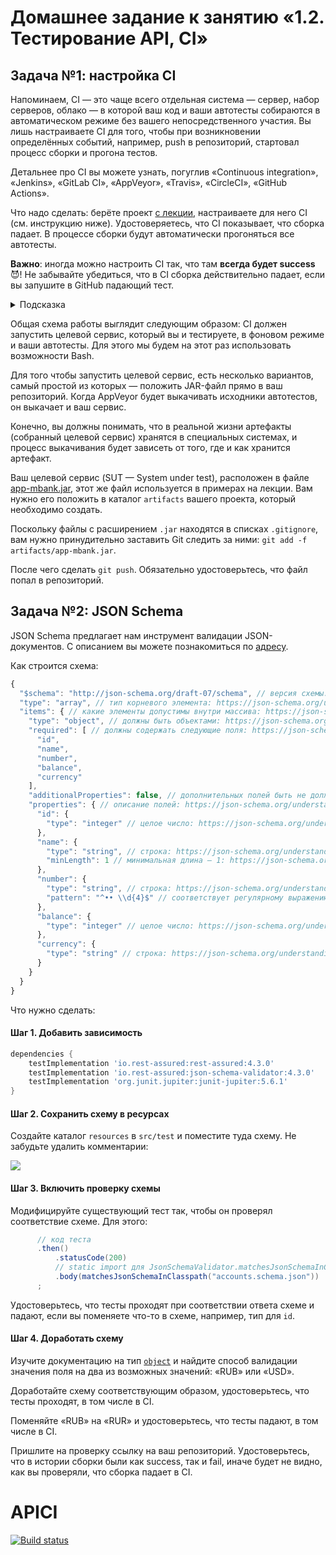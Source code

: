 # Домашнее задание к занятию «1.2. Тестирование API, CI»

## Задача №1: настройка CI

Напоминаем, CI — это чаще всего отдельная система — сервер, набор серверов, облако — в которой ваш код и ваши автотесты собираются в автоматическом режиме без вашего непосредственного участия. Вы лишь настраиваете CI для того, чтобы при возникновении определённых событий, например, push в репозиторий, стартовал процесс сборки и прогона тестов.

Детальнее про CI вы можете узнать, погуглив «Continuous integration», «Jenkins», «GitLab CI», «AppVeyor», «Travis», «CircleCI», «GitHub Actions».

Что надо сделать: берёте проект [с лекции](https://github.com/netology-code/aqa-code/tree/master/api-ci/rest), настраиваете для него CI (см. инструкцию ниже). Удостоверяетесь, что CI показывает, что сборка падает. В процессе сборки будут автоматически прогоняться все автотесты.

**Важно**: иногда можно настроить CI так, что там **всегда будет success** 😈! Не забывайте убедиться, что в CI сборка действительно падает, если вы запушите в GitHub падающий тест.

<details>
  <summary>Подсказка</summary>

Возможно, это как-то связано с файлом gradlew и правами доступа на него. Для добавления прав на запуск файла gradlew, добавьте в CI исполнение команды `chmod +x gradlew` перед тем как использовать этот файл как команду для работы с гредлом.
</details>

Общая схема работы выглядит следующим образом: CI должен запустить целевой сервис, который вы и тестируете, в фоновом режиме и ваши автотесты. Для этого мы будем на этот раз использовать возможности Bash.

Для того чтобы запустить целевой сервис, есть несколько вариантов, самый простой из которых — положить JAR-файл прямо в ваш репозиторий. Когда AppVeyor будет выкачивать исходники автотестов, он выкачает и ваш сервис.

Конечно, вы должны понимать, что в реальной жизни артефакты (собранный целевой сервис) хранятся в специальных системах, и процесс выкачивания будет зависеть от того, где и как хранится артефакт.

Ваш целевой сервис (SUT — System under test), расположен в файле [app-mbank.jar](app-mbank.jar), этот же файл используется в примерах на лекции. Вам нужно его положить в каталог `artifacts` вашего проекта, который необходимо создать.

Поскольку файлы с расширением `.jar` находятся в списках `.gitignore`, вам нужно принудительно заставить Git следить за ними: `git add -f artifacts/app-mbank.jar`.

После чего сделать `git push`. Обязательно удостоверьтесь, что файл попал в репозиторий.


## Задача №2: JSON Schema

JSON Schema предлагает нам инструмент валидации JSON-документов. С описанием вы можете познакомиться по [адресу](https://json-schema.org/understanding-json-schema/index.html).

Как строится схема:
```js
{
  "$schema": "http://json-schema.org/draft-07/schema", // версия схемы: https://json-schema.org/understanding-json-schema/reference/schema.html
  "type": "array", // тип корневого элемента: https://json-schema.org/understanding-json-schema/reference/type.html
  "items": { // какие элементы допустимы внутри массива: https://json-schema.org/understanding-json-schema/reference/array.html#items
    "type": "object", // должны быть объектами: https://json-schema.org/understanding-json-schema/reference/object.html
    "required": [ // должны содержать следующие поля: https://json-schema.org/understanding-json-schema/reference/object.html#required-properties
      "id",
      "name",
      "number",
      "balance",
      "currency"
    ],
    "additionalProperties": false, // дополнительных полей быть не должно 
    "properties": { // описание полей: https://json-schema.org/understanding-json-schema/reference/object.html#properties
      "id": {
        "type": "integer" // целое число: https://json-schema.org/understanding-json-schema/reference/numeric.html#integer
      },
      "name": {
        "type": "string", // строка: https://json-schema.org/understanding-json-schema/reference/string.html
        "minLength": 1 // минимальная длина — 1: https://json-schema.org/understanding-json-schema/reference/string.html#length
      },
      "number": {
        "type": "string", // строка: https://json-schema.org/understanding-json-schema/reference/string.html
        "pattern": "^•• \\d{4}$" // соответствует регулярному выражению: https://json-schema.org/understanding-json-schema/reference/string.html#regular-expressions
      },
      "balance": {
        "type": "integer" // целое число: https://json-schema.org/understanding-json-schema/reference/numeric.html#integer
      },
      "currency": {
        "type": "string" // строка: https://json-schema.org/understanding-json-schema/reference/string.html
      }
    }
  }
}
```

Что нужно сделать:

#### Шаг 1. Добавить зависимость

```groovy
dependencies {
    testImplementation 'io.rest-assured:rest-assured:4.3.0'
    testImplementation 'io.rest-assured:json-schema-validator:4.3.0'
    testImplementation 'org.junit.jupiter:junit-jupiter:5.6.1'
}
```

#### Шаг 2. Сохранить схему в ресурсах

Создайте каталог `resources` в `src/test` и поместите туда схему. Не забудьте удалить комментарии:

![](pic/schema.png)

#### Шаг 3. Включить проверку схемы

Модифицируйте существующий тест так, чтобы он проверял соответствие схеме. Для этого:

```java
      // код теста
      .then()
          .statusCode(200)
          // static import для JsonSchemaValidator.matchesJsonSchemaInClasspath
          .body(matchesJsonSchemaInClasspath("accounts.schema.json"))
      ;
```

Удостоверьтесь, что тесты проходят при соответствии ответа схеме и падают, если вы поменяете что-то в схеме, например, тип для `id`.

#### Шаг 4. Доработать схему

Изучите документацию на тип [`object`](https://json-schema.org/understanding-json-schema/reference/object.html) и найдите способ валидации значения поля на два из возможных значений: «RUB» или «USD».

Доработайте схему соответствующим образом, удостоверьтесь, что тесты проходят, в том числе в CI.

Поменяйте «RUB» на «RUR» и удостоверьтесь, что тесты падают, в том числе в CI.

Пришлите на проверку ссылку на ваш репозиторий. Удостоверьтесь, что в истории сборки были как success, так и fail, иначе будет не видно, как вы проверяли, что сборка падает в CI.



# APICI
[![Build status](https://ci.appveyor.com/api/projects/status/sh7pr7dp98cv0m5u?svg=true)](https://ci.appveyor.com/project/HelgaMas/apici)
